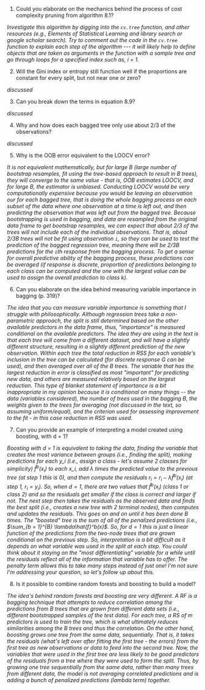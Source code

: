 1. Could you elaborate on the mechanics behind the process of cost complexity pruning from algorithm 8.1?

_Investigate this algorithm by digging into the `cv.tree` function, and other resources (e.g., Elements of Statistical Learning and library search or google scholar search). Try to comment out the code in the `cv.tree` function to explain each step of the algorithm --- it will likely help to define objects that are taken as arguments in the function with a sample tree and go through loops for a specified index such as, i = 1._


2. Will the Gini index or entropy still function well if the proportions are constant for every split, but not near one or zero?

_discussed_

3. Can you break down the terms in equation 8.9?

_discussed_

4. Why and how does each bagged tree only use about 2/3 of the observations?

_discussed_

5. Why is the OOB error equivalent to the LOOCV error? 

_It is not equivalent mathematically, but for large B (large number of bootstrap resamples, fit using the tree-based approach to result in B trees), they will converge to the same value - that is, OOB estimates LOOCV, and for large B, the estimator is unbiased. Conducting LOOCV would be very computationally expensive because you would be leaving an observation our for each bagged tree, that is doing the whole bagging process on each subset of the data where one observation at a time is left out, and then predicting the observation that was left out from the bagged tree.  Because bootstrapping is used in bagging, and data are resampled from the original data frame to get bootstrap resamples, we can expect that about 2/3 of the trees will not include each of the individual observations. That is, about 2/3*B trees will not be fit using observation `i`, so they can be used to test the prediction of the bagged regression tree, meaning there will be 2/3*B predictions for the `i`th response from the bagging process. To get a sense for overall predictive ability of the bagging process, these predictions can be averaged (if response is discrete, proportion of predictions belonging to each class can be computed and the one with the largest value can be used to assign the overall prediction to class k)._

6. Can you elaborate on the idea behind measuring variable importance in bagging (p. 319)?

_The idea that you can measure variable importance is something that I struggle with philosophically. Although regression trees take a non-parametric approach, the split is still determined based on the other available predictors in the data frame, thus, "importance" is measured conditional on the available predictors. The idea they are using in the text is that each tree will come from a different dataset, and will have a slightly different structure, resulting in a slightly different prediction of the new observation. Within each tree the total reduction in RSS for each variable's inclusion in the tree can be calculated (for discrete response G can be used), and then averaged over all of the B trees. The variable that has the largest reduction in error is classified as most "important" for predicting new data, and others are measured relatively based on the largest reduction. This type of blanket statement of importance is a bit inappropriate in my opinion because it is conditional on many things -- the data (variables considered), the number of trees used in the bagging B, the weights given to the trees for averaging (not discussed in the text, so assuming uniform/equal), and the criterion used for assessing improvement to the fit - in this case reduction in RSS was used._ 

7. Can you provide an example of interpreting a model created using boosting, with d = 1?

_Boosting with d = 1 is equivalent to taking the data, finding the variable that creates the most variance between groups (i.e., finding the split), making predictions for each y_i (i.e., assign a class - let's assume 2 classes for simplicity) $\hat{f}^b(x_i)$ to each x_i, add $\lambda$ times the predicted value to the previous tree (at step 1 this is 0), and then compute the residuals $r_i = r_i - \lambda\hat{f}^b(x_i)$ (at step 1, $r_i = y_i$). So, when $d = 1$, there are two values that $\hat{f}^b(x_i)$ (class 1 or class 2) and so the residuals get smaller if the class is correct and larger if not. The next step then takes the residuals as the observed data and finds the best split (i.e., creates a new tree with 2 terminal nodes), then computes and updates the residuals. This goes on and on until it has been done $B$ times. The "boosted" tree is the sum of all of the penalized predictions (i.e., $\sum_{b = 1}^{B} \lambda\hat{f}^b(x)$. So, for $d = 1$ this is just a linear function of the predictions from the two-node trees that are grown conditional on the previous step. So, interpretation is a bit difficult as it depends on what variable was used in the split at each step. You could think about it staying on the "most differentiating" variable for a while until the residuals reflect all of the information that variable has to offer. The penalty term allows this to take many steps instead of just one! I'm not sure I'm addressing your question, so let's follow up about this._ 

8. Is it possible to combine random forests and boosting to build a model? 

_The idea's behind random forests and boosting are very different. A RF is a bagging technique that attempts to reduce correlation among the predictions from B trees that are grown from different data sets (i.e., different bootstrapped samples of the test data). For each tree, a RS of m predictors is used to train the tree, which is what ultimately reduces similarities among the B trees and thus the correlation. On the other hand, boosting grows one tree from the same data, sequentially. That is, it takes the residuals (what's left over after fitting the first tree - the errors) from the first tree as new observations or data to feed into the second tree. Now, the variables that were used in the first tree are less likely to be good predictors of the residuals from a tree where they were used to form the split. Thus, by growing one tree sequentially from the same data, rather than many trees from different data, the model is not averaging correlated predictions and is adding a bunch of penalized predictions (lambda term) together._